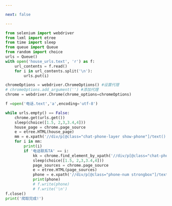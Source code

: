 ```yaml
---

next: false

---
```




<BlogInfo id="1115" title="37.爬取" author="白日梦想猿" pv=0 read_times=0 pre_cost_time="0分59秒" category="爬虫学习" tag_list="['爬虫学习']" create_time="2020.06.14 07:48:12" update_time="2020.12.25 21:35:46" />

```python
from selenium import webdriver
from lxml import etree
from time import sleep
from queue import Queue
from random import choice
urls = Queue()
with open('house_urls.text', 'r') as f:
    url_contents = f.read()
    for i in url_contents.split('\n'):
        urls.put(i)

chromeOptions = webdriver.ChromeOptions() #设置代理
# chromeOptions.add_argument('') #添加代理
chrome = webdriver.Chrome(chrome_options=chromeOptions)

f =open('电话.text','a',encoding='utf-8')

while urls.empty() == False:
    chrome.get(urls.get())
    sleep(choice([1.5, 2,3,3.4,4]))
    house_page = chrome.page_source
    e = etree.HTML(house_page)
    mm = e.xpath('//div/p[@class="chat-phone-layer show-phone"]/text()')  # mm =? 电话联系TA
    for i in mm:
        print(i)
        if '电话联系TA' == i:
            kk = chrome.find_element_by_xpath('//div/p[@class="chat-phone-layer show-phone"]').click()
            sleep(choice([1.5, 2,3,3.4,4]))
            page_sources = chrome.page_source
            e = etree.HTML(page_sources)
            phone = e.xpath('//div/p[@class="phone-num strongbox"]/text()')
            print(phone)
            # f.write(phone)
            # f.write('\n')
f.close()
print('爬取完成!')

```



<ActionBox />
